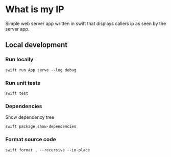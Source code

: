 # What is my IP

Simple web server app written in swift that displays callers ip as seen by the server app.


## Local development

### Run locally

    swift run App serve --log debug

### Run unit tests

    swift test

### Dependencies

Show dependency tree

    swift package show-dependencies

### Format source code

    swift format . --recursive --in-place
